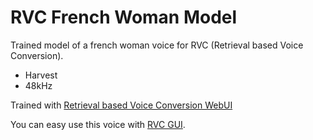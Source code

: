 # RVC French Woman Model

Trained model of a french woman voice for RVC (Retrieval based Voice Conversion).

- Harvest
- 48kHz

Trained with [Retrieval based Voice Conversion WebUI](https://github.com/RVC-Project/Retrieval-based-Voice-Conversion-WebUI)

You can easy use this voice with [RVC GUI](https://github.com/Tiger14n/RVC-GUI).
